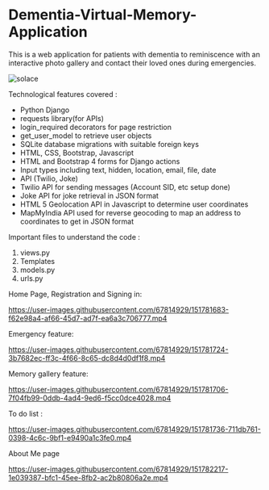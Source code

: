 # Dementia-Virtual-Memory-Application

This is a web application for patients with dementia to reminiscence with an interactive photo gallery and contact their loved ones during emergencies.<br />

![solace](https://user-images.githubusercontent.com/67814929/149368595-204bb542-cdc0-4c09-af6f-5a96177edf02.png)

Technological features covered : <br />
- Python Django <br />
- requests library(for APIs)<br />
- login_required decorators for page restriction<br />
- get_user_model to retrieve user objects<br />
- SQLite database migrations with suitable foreign keys<br />
- HTML, CSS, Bootstrap, Javascript<br />
- HTML and Bootstrap 4 forms for Django actions<br />
- Input types including text, hidden, location, email, file, date<br />
- API (Twilio, Joke)<br />
- Twilio API for sending messages (Account SID, etc setup done)<br />
- Joke API for joke retrieval in JSON format<br />
- HTML 5 Geolocation API in Javascript to determine user coordinates<br />
- MapMyIndia API used for reverse geocoding to map an address to coordinates to get in JSON format<br />

Important files to understand the code :
1. views.py
2. Templates
3. models.py
4. urls.py

Home Page, Registration and Signing in:

https://user-images.githubusercontent.com/67814929/151781683-f62e98a4-af66-45d7-ad7f-ea6a3c706777.mp4

Emergency feature:

https://user-images.githubusercontent.com/67814929/151781724-3b7682ec-ff3c-4f66-8c65-dc8d4d0df1f8.mp4

Memory gallery feature:

https://user-images.githubusercontent.com/67814929/151781706-7f04fb99-0ddb-4ad4-9ed6-f5cc0dce4028.mp4

To do list :

https://user-images.githubusercontent.com/67814929/151781736-711db761-0398-4c6c-9bf1-e9490a1c3fe0.mp4

About Me page

https://user-images.githubusercontent.com/67814929/151782217-1e039387-bfc1-45ee-8fb2-ac2b80806a2e.mp4
